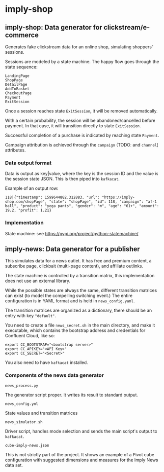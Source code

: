# imply-shop

## imply-shop: Data generator for clickstream/e-commerce

Generates fake clickstream data for an online shop, simulating shoppers' sessions.

Sessions are modeled by a state machine. The happy flow goes through the state sequence:

    LandingPage
    ShopPage
    DetailPage
    AddToBasket
    CheckoutPage
    Payment
    ExitSession

Once a session reaches state `ExitSession`, it will be removed automatically.

With a certain probability, the session will be abandoned/cancelled before payment. In that case, it will transition directly to state `ExitSession`.

Successful completion of a purchase is indicated by reaching state `Payment`.

Campaign attribution is achieved through the `campaign` (TODO: and `channel`) attributes.

### Data output format

Data is output as key|value, where the key is the session ID and the value is the session state JSON. This is then piped into `kafkacat`.

Example of an output row:

    118|{"timestamp": 1599644882.312883, "url": "https://imply-shop.com/shopPage", "state": "shopPage", "id": 118, "campaign": "af-1 ball", "product": "yoga pants", "gender": "m", "age": "61+", "amount": 19.2, "profit": 1.21}

### Implementation

State machine: see https://pypi.org/project/python-statemachine/

## imply-news: Data generator for a publisher

This simulates data for a news outlet. It has free and premium content, a subscribe page, clickbait (multi-page content), and affiliate outlinks.

The state machine is controlled by a transition matrix, this implementation does not use an external library.

While the possible states are always the same, different transition matrices can exist (to model the compelling switching event.) The entire configuration is in YAML format and is held in `news_config.yaml`.

The transition matrices are organized as a dictionary, there should be an entry with key `"default"`.

You need to create a file `news_secret.sh` in the main directory, and make it executable, which contains the bootstrap address and credentials for Confluent Cloud, like so:

    export CC_BOOTSTRAP="<bootstrap server>"
    export CC_APIKEY="<API Key>"
    export CC_SECRET="<Secret>"

You also need to have `kafkacat` installed.

### Components of the news data generator

`news_process.py`

The generator script proper. It writes its result to standard output.

`news_config.yml`

State values and transition matrices

`news_simulator.sh`

Driver script, handles mode selection and sends the main script's output to `kafkacat`.

`cube-imply-news.json`

This is not strictly part of the project. It shows an example of a Pivot cube configuration with suggested dimensions and measures for the Imply News data set.
